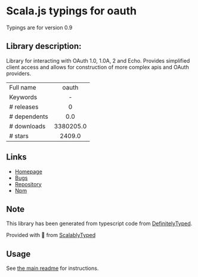 
# Scala.js typings for oauth

Typings are for version 0.9

## Library description:
Library for interacting with OAuth 1.0, 1.0A, 2 and Echo.  Provides simplified client access and allows for construction of more complex apis and OAuth providers.

|                    |                 |
| ------------------ | :-------------: |
| Full name          | oauth |
| Keywords           | - |
| # releases         | 0 |
| # dependents       | 0.0 |
| # downloads        | 3380205.0 |
| # stars            | 2409.0 |

## Links
- [Homepage](https://github.com/ciaranj/node-oauth#readme)
- [Bugs](https://github.com/ciaranj/node-oauth/issues)
- [Repository](https://github.com/ciaranj/node-oauth)
- [Npm](https://www.npmjs.com/package/oauth)
    


## Note
This library has been generated from typescript code from [DefinitelyTyped](https://definitelytyped.org).

Provided with :purple_heart: from [ScalablyTyped](https://github.com/oyvindberg/ScalablyTyped)

## Usage
See [the main readme](../../readme.md) for instructions.



